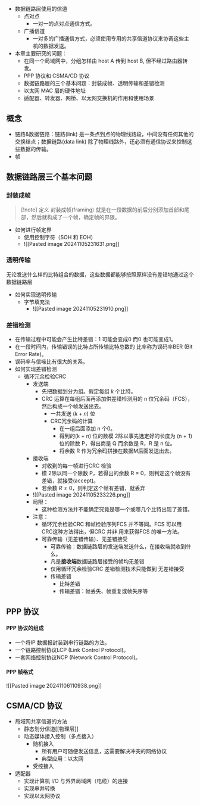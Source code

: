 - 数据链路层使用的信道
	- 点对点
		- 一对一的点对点通信方式。
	- 广播信道
		- 一对多的广播通信方式，必须使用专用的共享信道协议来协调这些主机的数据发送。
- 本章主要研究的问题：
	- 在同一个局域网中，分组怎样由 host A 传到 host B, 但不经过路由器转发。
	- PPP 协议和 CSMA/CD 协议
	- 数据链路层的三个基本问题：封装成帧、透明传输和差错检测
	- 以太网 MAC 层的硬件地址
	- 适配器、转发器、网桥、以太网交换机的作用和使用场景

## 概念
- 链路&数据链路：链路(link) 是一条点到点的物理线路段，中间没有任何其他的交换结点；数据链路(data link) 除了物理线路外，还必须有通信协议来控制这些数据的传输。
- 帧

## 数据链路层三个基本问题
### 封装成帧
>[!note] 定义
>封装成帧(framing) 就是在一段数据的前后分别添加首部和尾部，然后就构成了一个帧，确定帧的界限。

- 如何进行帧定界
	- 使用控制字符（SOH 和 EOH）
	- ![[Pasted image 20241105231631.png]]

### 透明传输
无论发送什么样的比特组合的数据，这些数据都能够按照原样没有差错地通过这个数据链路层
- 如何实现透明传输
	- 字节填充法
		- ![[Pasted image 20241105231910.png]]

### 差错检测
- 在传输过程中可能会产生比特差错：1 可能会变成0 而0 也可能变成1。
- 在一段时间内，传输错误的比特占所传输比特总数的 比率称为误码率BER (Bit Error Rate)。
- 误码率与信噪比有很大的关系。
- 如何实现差错检测
	- 循环冗余检验CRC
		- 发送端
			- 先把数据划分为组。假定每组 $k$ 个比特。
			- CRC 运算在每组后面再添加供差错检测用的 n 位冗余码（FCS），然后构成一个帧发送出去。
				-  一共发送 $(k + n)$ 位
				- CRC冗余码的计算
					- 在一组后面添加 n 个0。
					- 得到的(k + n) 位的数模 2除以事先选定好的长度为 (n + 1) 位的除数 P，得出商是 Q 而余数是 R，R 是 n 位。
					- 将余数 R 作为冗余码拼接在数据M后面发送出去。
		- 接收端
			- 对收到的每一帧进行CRC 检验
			- 模 2除以同一个除数 P，若得出的余数 R = 0，则判定这个帧没有差错，就接受(accept)。
			- 若余数 $R \neq 0$，则判定这个帧有差错，就丢弃
		- ![[Pasted image 20241105233226.png]]
		- 局限：
			- 这种检测方法并不能确定究竟是哪一个或哪几个比特出现了差错。
		- 注意：
			- 循环冗余检验CRC 和帧检验序列FCS 并不等同。FCS 可以用 CRC这种方法得出，但CRC 并非 用来获得FCS 的唯一方法。
			- 可靠传输（无差错传输）、无差错接受
				-  可靠传输：数据链路层的发送端发送什么，在接收端就收到什么。
				- 凡是**接收端**数据链路层接受的帧均无差错
				- 仅用循环冗余检验CRC 差错检测技术只能做到 无差错接受
				- 传输差错
					- 比特差错
					- 传输差错：帧丢失、帧重复或帧失序等

## PPP 协议
#### PPP 协议的组成
- 一个将IP 数据报封装到串行链路的方法。
- 一个链路控制协议LCP (Link Control Protocol)。
- 一套网络控制协议NCP (Network Control Protocol)。
#### PPP 帧格式
![[Pasted image 20241106110938.png]]
## CSMA/CD 协议
- 局域网共享信道的方法
	- 静态划分信道[[物理层]]
	- 动态媒体接入控制（多点接入）
		- 随机接入
			- 所有用户可随便发送信息，这需要解决冲突的网络协议
			- 典型应用：以太网
		- 受控接入
- 适配器
	- 实现计算机 I/O 与外界局域网（电缆）的连接
	- 实现串并转换
	- 实现以太网协议